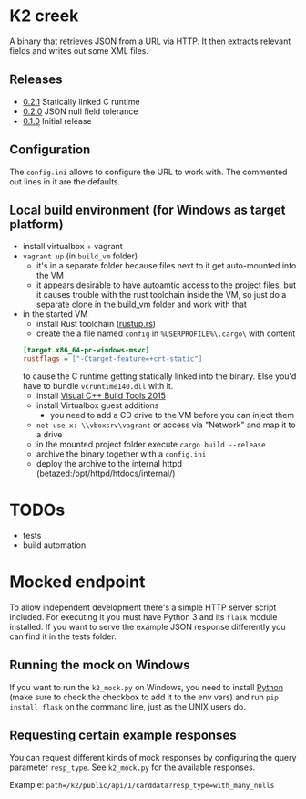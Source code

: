 # K2 creek
A binary that retrieves JSON from a URL via HTTP. It then extracts relevant fields and writes out some XML files.

## Releases

* [0.2.1](https://httpd.ehex.de/internal/k2creek/k2creek-0.2.1.zip) Statically linked C runtime
* [0.2.0](https://httpd.ehex.de/internal/k2creek/egk_xml_dump-0.2.0.zip) JSON null field tolerance
* [0.1.0](https://httpd.ehex.de/internal/k2creek/egk_xml_dump-0.1.0.zip) Initial release

## Configuration
The `config.ini` allows to configure the URL to work with. The commented out lines in it are the defaults.

## Local build environment (for Windows as target platform)
* install virtualbox + vagrant
* `vagrant up` (in `build_vm` folder)
  * it's in a separate folder because files next to it get auto-mounted into the VM
  * it appears desirable to have autoamtic access to the project files, but it causes trouble with the rust toolchain inside the VM, so just do a separate clone in the build_vm folder and work with that
* in the started VM
  * install Rust toolchain ([rustup.rs](https://rustup.rs/))
  * create the a file named `config` in `%USERPROFILE%\.cargo\` with content
  ``` ini
  [target.x86_64-pc-windows-msvc]
  rustflags = ["-Ctarget-feature=+crt-static"]
  ```
  to cause the C runtime getting statically linked into the binary. Else you'd have to bundle `vcruntime140.dll` with it.
  * install [Visual C++ Build Tools 2015](http://landinghub.visualstudio.com/visual-cpp-build-tools)
  * install Virtualbox guest additions
     * you need to add a CD drive to the VM before you can inject them
  * `net use x: \\vboxsrv\vagrant` or access via "Network" and map it to a drive
  * in the mounted project folder execute `cargo build --release`
  * archive the binary together with a `config.ini`
  * deploy the archive to the internal httpd (betazed:/opt/httpd/htdocs/internal/)

# TODOs
* tests
* build automation

# Mocked endpoint
To allow independent development there's a simple HTTP server script included. For executing it you must have Python 3 and its `flask` module installed. If you want to serve the example JSON response differently you can find it in the tests folder.

## Running the mock on Windows
If you want to run the `k2_mock.py` on Windows, you need to install [Python](https://www.python.org/downloads/release) (make sure to check the checkbox to add it to the env vars) and run `pip install flask` on the command line, just as the UNIX users do.

## Requesting certain example responses
You can request different kinds of mock responses by configuring the query parameter `resp_type`. See `k2_mock.py` for the available responses.

Example: `path=/k2/public/api/1/carddata?resp_type=with_many_nulls`
